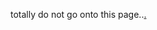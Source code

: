 totally do not go onto this page..[.](https://memesggopoop28.github.io/school_files/mark/project_neptune01/secret)
